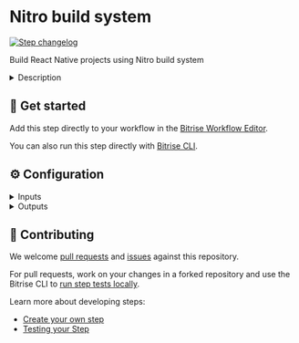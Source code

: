# Nitro build system

[![Step changelog](https://shields.io/github/v/release/underscopeio/bitrise-step-nitro?include_prereleases&label=changelog&color=blueviolet)](https://github.com/underscopeio/bitrise-step-nitro/releases)

Build React Native projects using Nitro build system


<details>
<summary>Description</summary>

This step allows you to easily run the Nitro builder by providing input parameters in a friendly way.

</details>

## 🧩 Get started

Add this step directly to your workflow in the [Bitrise Workflow Editor](https://devcenter.bitrise.io/steps-and-workflows/steps-and-workflows-index/).

You can also run this step directly with [Bitrise CLI](https://github.com/bitrise-io/bitrise).

## ⚙️ Configuration

<details>
<summary>Inputs</summary>

| Key | Description | Flags | Default |
| --- | --- | --- | --- |
| `platform` | The target platform you want to build. | required | `ios` |
| `debug` | Enable verbose logs | required | `no` |
| `project_id` | A string to indetify the project |  | `$BITRISE_APP_URL` |
| `build_id` | A string to indetify the build number |  | `$BITRISE_BUILD_SLUG` |
| `root_directory` | The directory within your project, in which your code is located. Leave this field empty if your code is not located in a subdirectory. |  | `$NITRO_ROOT_DIRECTORY` |
| `custom_ssh_key_url` | If provided will add a new key to the ssh agent. |  |  |
| `disable_cache` | When setting this option to `yes` build cache optimizations won't be performed. |  | `no` |
| `app_label` | The application label displayed in the mobile app. Defaults to the name field of the `package.json` file. |  |  |
| `cache_provider` | Choose the provider where cache artifacts will be persisted: - `fs`: File system. - `s3`: Amazon - Simple Storage Service. - `azure`: Microsoft - Azure Blob Storage. |  | `s3` |
| `exclude_modified_files` | If you modify or delete files right after cloning your repository those changes won't impact on your build. |  | `no` |
| `env_var_lookup_keys` | A list of env variable keys to lookup in order to determine whether the build should be cached or not. |  |  |
| `cache_env_var_lookup_keys` | A list of env variable keys to lookup in order to determine whether the build should be cached or not. |  |  |
| `cache_file_lookup_paths` | A list of paths (relative to the root of the repo or absolute) to lookup in order to determine whether the build should be cached or not. |  |  |
| `experimental_metro_cache_enabled` | When enabling this the build will try to take advantage of the React Native Metro cache. |  |  |
| `android_flavor` | Flavor |  |  |
| `android_app_identifier` | App identifier |  |  |
| `android_keystore_url` | Keystore url |  | `$BITRISEIO_ANDROID_KEYSTORE_URL` |
| `android_keystore_password` | Keystore password | sensitive | `$BITRISEIO_ANDROID_KEYSTORE_PASSWORD` |
| `android_keystore_key_alias` | Keystore alias |  | `$BITRISEIO_ANDROID_KEYSTORE_ALIAS` |
| `android_keystore_key_password` | Keystore key password | sensitive | `$BITRISEIO_ANDROID_KEYSTORE_PRIVATE_KEY_PASSWORD` |
| `ios-scheme` | The name of the ios scheme |  |  |
| `ios_certificate_url` | Certificate url |  | `$BITRISE_CERTIFICATE_URL` |
| `ios_certificate_passphrase` | Certificate passphrase | sensitive | `$BITRISE_CERTIFICATE_PASSPHRASE` |
| `ios_provisioning_profile_urls` | A string containing a '\|' separated values where provisioning profiles are located e.g. url1\|url2\|url3 |  |  |
| `ios_provisioning_profile_url_map` | A JSON value to define the define the provisioning profile url mapping:  `{"identifier": "https://ios-provisioning-profile-url-1", "identifier2": "https://ios-provisioning-profile-url-2"}`  |  |  |
| `ios_provisioning_profile_specifier` | Not required if `Provisioning profile url map` is provided.  |  |  |
| `ios_xcconfig_path` | The path relative to project root directory where the custom `.xcconfig` file is located |  |  |
| `ios_team_id` | Specify the Team ID you want to use for the Apple Developer Portal |  |  |
| `aws_s3_access_key_id` | Access Key Id |  | `$NITRO_AWS_ACCESS_KEY_ID` |
| `aws_s3_secret_access_key` | Secret Access Key |  | `$NITRO_AWS_SECRET_ACCESS_KEY` |
| `aws_s3_region` | AWS Region |  | `$NITRO_AWS_S3_REGION` |
| `aws_s3_bucket` | Bucket name |  | `$NITRO_AWS_S3_BUCKET` |
| `nitro_bin_file_path` | Nitro binary location (by default it downloads the binary matching with the step version) |  |  |
</details>

<details>
<summary>Outputs</summary>

| Environment Variable | Description |
| --- | --- |
| `NITRO_LOGS_PATH` | The full path to access the build log. |
| `NITRO_DEPLOY_PATH` | The full path to access the build artifacts. |
</details>

## 🙋 Contributing

We welcome [pull requests](https://github.com/underscopeio/bitrise-step-nitro/pulls) and [issues](https://github.com/underscopeio/bitrise-step-nitro/issues) against this repository.

For pull requests, work on your changes in a forked repository and use the Bitrise CLI to [run step tests locally](https://devcenter.bitrise.io/bitrise-cli/run-your-first-build/).

Learn more about developing steps:

- [Create your own step](https://devcenter.bitrise.io/contributors/create-your-own-step/)
- [Testing your Step](https://devcenter.bitrise.io/contributors/testing-and-versioning-your-steps/)
